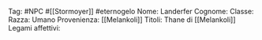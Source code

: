 Tag: #NPC #[[Stormoyer]] #eternogelo 
Nome: Landerfer
Cognome: 
Classe: 
Razza: Umano
Provenienza: [[Melankoli]]
Titoli: Thane di [[Melankoli]]
Legami affettivi: 